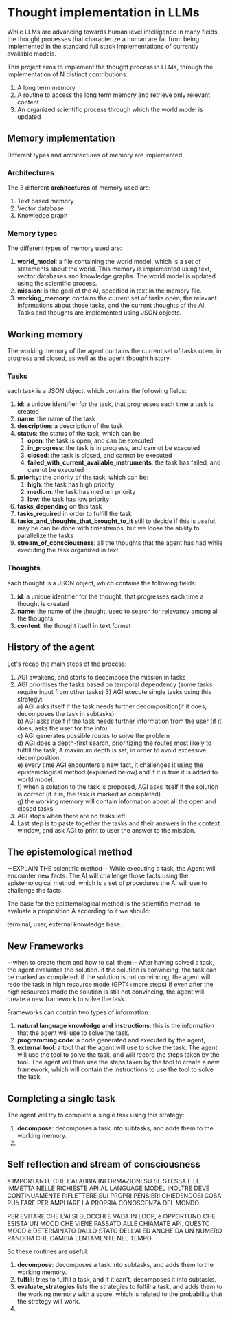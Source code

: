 # Thought implementation in LLMs
While LLMs are advancing towards human level intelligence in many fields,
the thought processes that characterize a human are far from being 
implemented in the standard full stack implementations of 
currently available models.

This project aims to implement the thought process in LLMs, 
through the implementation of N distinct contributions:
1. A long term memory
2. A routine to access the long term memory and retrieve only relevant content
3. An organized scientific process through which the world model is updated


## Memory implementation
Different types and architectures of memory are implemented.  
### Architectures
The 3 different **architectures** of memory used are:
1. Text based memory
2. Vector database
3. Knowledge graph

### Memory types
The different types of memory used are:
1. **world_model**: a file containing the world model, which is a set of 
   statements about the world. This memory is implemented using text, 
   vector databases and knowledge graphs. 
    The world model is updated using the scientific process.
2. **mission**: is the goal of the AI, specified in text in the memory file.
3. **working_memory**: contains the current set of tasks open,
the relevant informations about those tasks, and the current thoughts of the AI.
Tasks and thoughts are implemented using JSON objects.

## Working memory
The working memory of the agent contains the current set of tasks open, in progress and closed, 
as well as the agent thought history.

### Tasks
each task is a JSON object, which contains the following fields:
1. **id**: a unique identifier for the task, that progresses each time a task is created
2. **name**: the name of the task
3. **description**: a description of the task
4. **status**: the status of the task, which can be: 
   1. **open**: the task is open, and can be executed
   2. **in_progress**: the task is in progress, and cannot be executed
   3. **closed**: the task is closed, and cannot be executed
   4. **failed_with_current_available_instruments**: the task has failed, and cannot be executed
5. **priority**: the priority of the task, which can be:
   1. **high**: the task has high priority
   2. **medium**: the task has medium priority
   3. **low**: the task has low priority
6. **tasks_depending** on this task
7. **tasks_required** in order to fulfill the task
8. **tasks_and_thoughts_that_brought_to_it** still to decide if this is useful, may be can be done with timestamps, 
   but we loose the ability to parallelize the tasks
8. **stream_of_consciousness**: all the thoughts that the agent has had while executing the task organized in text

### Thoughts
each thought is a JSON object, which contains the following fields:
1. **id**: a unique identifier for the thought, that progresses each time a thought is created
2. **name**: the name of the thought, used to search for relevancy among all the thoughts
3. **content**: the thought itself in text format

## History of the agent
Let's recap the main steps of the process:
1) AGI awakens, and starts to decompose the mission in tasks
2) AGI prioritises the tasks based on temporal dependency (some tasks require input from other tasks)
   3) AGI execute single tasks using this strategy:\
       a) AGI asks itself if the task needs further decomposition(if it does, decomposes the task in subtasks)\
       b) AGI asks itself if the task needs further information from the user (if it does, asks the user for the info)\
       c) AGI generates possible routes to solve the problem\
       d) AGI does a depth-first search, prioritizing the routes most likely to fulfill the task,
          A maximum depth is set, in order to avoid excessive decomposition.\
       e) every time AGI encounters a new fact, it challenges it using the epistemological method (explained below) 
   and if it is true it is added to world model.\
       f) when a solution to the task is proposed, AGI asks itself if the solution is correct (if it is, the task is marked
        as completed)\
       g) the working memory will contain information about all the open and closed tasks.
4) AGI stops when there are no tasks left.
5) Last step is to paste together the tasks and their answers in the context window, and ask AGI to print to user the 
answer to the mission.

## The epistemological method
--EXPLAIN THE scientific method--
While executing a task, the Agent will encounter new facts.
The AI will challenge those facts using the epistemological method,
which is a set of procedures the AI will use to challenge the facts.

The base for the epistemological method is the scientific method. 
to evaluate a proposition A according to it we should:



terminal, user, external knowledge base.

## New Frameworks
--when to create them and how to call them--
After having solved a task, the agent evaluates the solution. 
if the solution is convincing, the task can be marked as completed.
if the solution is not convincing, the agent will redo the task in high resource mode (GPT4+more steps)
if even after the high resources mode the solution is still not convincing, the agent will create a new framework
to solve the task.

Frameworks can contain two types of information:
1. **natural language knowledge and instructions**: this is the information that the agent will use to solve the task.
2. **programming code**: a code generated and executed by the agent, 
3. **external tool**: a tool that the agent will use to solve the task. 
   The agent will use the tool to solve the task, and will record the steps taken by the tool.
   The agent will then use the steps taken by the tool to create a new framework, 
   which will contain the instructions to use the tool to solve the task.

## Completing a single task
The agent will try to complete a single task using this strategy:
1. **decompose**: decomposes a task into subtasks, and adds them to the working memory.
2. 

## Self reflection and stream of consciousness
è IMPORTANTE CHE L'AI ABBIA INFORMAZIONI SU SE STESSA E LE IMMETTA NELLE RICHIESTE API AL LANGUAGE MODEL
INOLTRE DEVE CONTINUAMENTE RIFLETTERE SUI PROPRI PENSIERI CHIEDENDOSI COSA PUò FARE PER AMPLIARE 
LA PROPRIA CONOSCENZA DEL MONDO.

PER EVITARE CHE L'AI SI BLOCCHI E VADA IN LOOP, è OPPORTUNO CHE ESISTA UN MOOD CHE VIENE PASSATO ALLE CHIAMATE API.
QUESTO MOOD è DETERMINATO DALLO STATO DELL'AI ED ANCHE DA UN NUMERO RANDOM CHE CAMBIA LENTAMENTE NEL TEMPO.



So these routines are useful:
1. **decompose**: decomposes a task into subtasks, and adds them to the working memory.
2. **fulfill**: tries to fulfill a task, and if it can't, decomposes it into subtasks.
3. **evaluate_strategies** lists the strategies to fulfill a task, and adds them to the working memory 
   with a score, which is related to the probability that the strategy will work.
4. 


